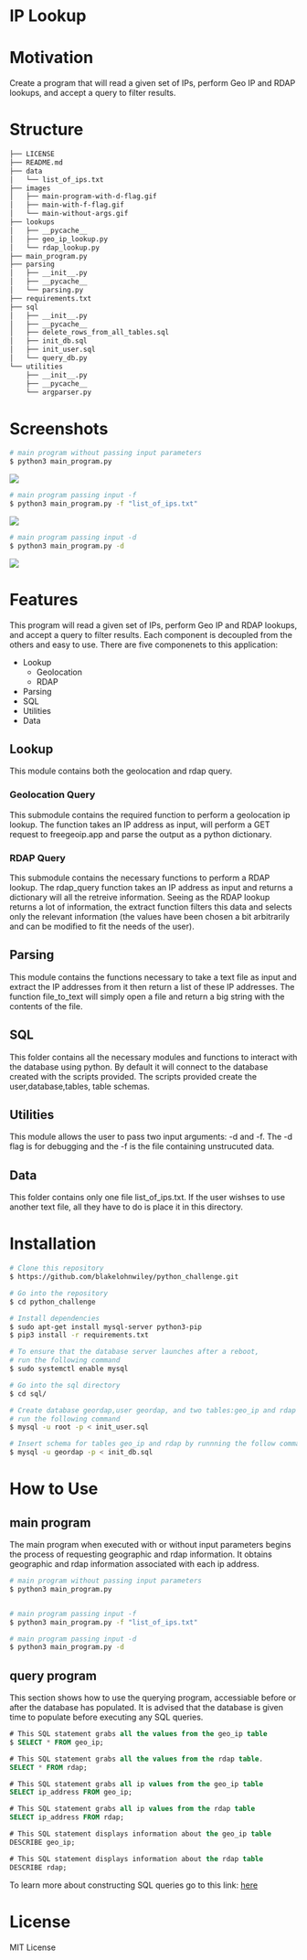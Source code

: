 # IP Lookup
# Motivation
Create a program that will read a given set of IPs, perform Geo IP and RDAP lookups, and accept a query to filter results.
# Structure
```bash
├── LICENSE
├── README.md
├── data
│   └── list_of_ips.txt
├── images
│   ├── main-program-with-d-flag.gif
│   ├── main-with-f-flag.gif
│   └── main-without-args.gif
├── lookups
│   ├── __pycache__
│   ├── geo_ip_lookup.py
│   └── rdap_lookup.py
├── main_program.py
├── parsing
│   ├── __init__.py
│   ├── __pycache__
│   └── parsing.py
├── requirements.txt
├── sql
│   ├── __init__.py
│   ├── __pycache__
│   ├── delete_rows_from_all_tables.sql
│   ├── init_db.sql
│   ├── init_user.sql
│   └── query_db.py
└── utilities
    ├── __init__.py
    ├── __pycache__
    └── argparser.py
```
# Screenshots 
```bash
# main program without passing input parameters
$ python3 main_program.py
```
![](images/main-without-args.gif)
```bash
# main program passing input -f 
$ python3 main_program.py -f "list_of_ips.txt"
```
![](images/main-with-f-flag.gif)
```bash
# main program passing input -d
$ python3 main_program.py -d
```
![](images/main-program-with-d-flag.gif)

# Features
This program will read a given set of IPs, perform Geo IP and RDAP lookups, and accept a query to filter results. Each component is decoupled from the others and easy to use. There are five componenets to this application:
- Lookup
    - Geolocation
    - RDAP
- Parsing
- SQL
- Utilities
- Data

   
## Lookup
This module contains both the geolocation and rdap query.
### Geolocation Query
This submodule contains the required function to perform a geolocation ip lookup. The function takes an IP address as input, will perform a GET request to freegeoip.app and parse the output as a python dictionary.
### RDAP Query
This submodule contains the necessary functions to perform a RDAP lookup. The rdap_query function takes an IP address as input and returns a dictionary will all the retreive information. 
Seeing as the RDAP lookup returns a lot of information, the extract function filters this data and selects only the relevant information (the values have been chosen a bit arbitrarily and can be modified to fit the needs of the user).
## Parsing
This module contains the functions necessary to take a text file as input and extract the IP addresses from it then return a list of these IP addresses. The function file_to_text will simply open a file and return a big string with the contents of the file.
## SQL
This folder contains all the necessary modules and functions to interact with the database using python. By default it will connect to the database created with the scripts provided.
The scripts provided create the user,database,tables, table schemas.
## Utilities
This module allows the user to pass two input arguments: -d and -f. The -d flag is for debugging and the -f is the file containing unstrucuted data. 
## Data
This folder contains only one file list_of_ips.txt. If the user wishses to use another text file, all they have to do is place it in this directory. 

# Installation 
```bash
# Clone this repository
$ https://github.com/blakelohnwiley/python_challenge.git

# Go into the repository
$ cd python_challenge

# Install dependencies
$ sudo apt-get install mysql-server python3-pip
$ pip3 install -r requirements.txt

# To ensure that the database server launches after a reboot, 
# run the following command
$ sudo systemctl enable mysql

# Go into the sql directory 
$ cd sql/

# Create database geordap,user geordap, and two tables:geo_ip and rdap
# run the following command
$ mysql -u root -p < init_user.sql 

# Insert schema for tables geo_ip and rdap by runnning the follow command
$ mysql -u geordap -p < init_db.sql
``` 
# How to Use
## main program 
The main program when executed with or without input parameters begins the process of requesting geographic and rdap information.
It obtains geographic and rdap information associated with each ip address. 
```bash
# main program without passing input parameters
$ python3 main_program.py
```

```bash

# main program passing input -f 
$ python3 main_program.py -f "list_of_ips.txt"
```

```bash
# main program passing input -d
$ python3 main_program.py -d
```
## query program
This section shows how to use the querying program, accessiable before or after the database has populated. It is advised that the database is given time to populate before executing any SQL queries. 

```sql
# This SQL statement grabs all the values from the geo_ip table
$ SELECT * FROM geo_ip;
```

```sql
# This SQL statement grabs all the values from the rdap table.
SELECT * FROM rdap;
```

```sql
# This SQL statement grabs all ip values from the geo_ip table
SELECT ip_address FROM geo_ip;
```

```sql
# This SQL statement grabs all ip values from the rdap table
SELECT ip_address FROM rdap;
```

```sql
# This SQL statement displays information about the geo_ip table
DESCRIBE geo_ip;
```

```sql
# This SQL statement displays information about the rdap table
DESCRIBE rdap;
```
To learn more about constructing SQL queries go to this link: [here](https://www.datacamp.com/community/tutorials/sql-tutorial-query)

# License
MIT License
